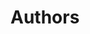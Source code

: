 # Authors

<!-- 
Add authors to the codebase one by one
Use the format : 
Firstname Lastname <email@addr.ess>
-->

